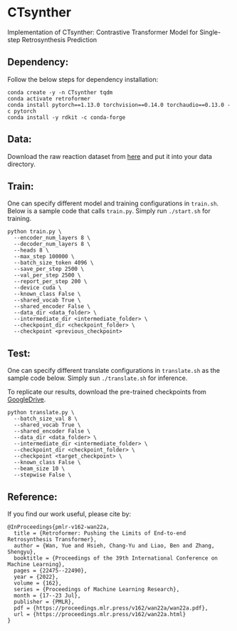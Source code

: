 # CTsynther
Implementation of CTsynther: Contrastive Transformer Model for Single-step Retrosynthesis Prediction

## Dependency:
Follow the below steps for dependency installation:
```
conda create -y -n CTsynther tqdm
conda activate retroformer
conda install pytorch==1.13.0 torchvision==0.14.0 torchaudio==0.13.0 -c pytorch
conda install -y rdkit -c conda-forge
```


## Data:
Download the raw reaction dataset from [here](https://drive.google.com/drive/folders/1tpeOx2R_sUU0KhwnaLpyIy1iFtDifAGM?usp=sharing) and put it into your data directory.

## Train:
One can specify different model and training configurations in `train.sh`. Below is a sample code that calls `train.py`. Simply run `./start.sh` for training.


```
python train.py \
  --encoder_num_layers 8 \
  --decoder_num_layers 8 \
  --heads 8 \
  --max_step 100000 \
  --batch_size_token 4096 \
  --save_per_step 2500 \
  --val_per_step 2500 \
  --report_per_step 200 \
  --device cuda \
  --known_class False \
  --shared_vocab True \
  --shared_encoder False \
  --data_dir <data_folder> \
  --intermediate_dir <intermediate_folder> \
  --checkpoint_dir <checkpoint_folder> \
  --checkpoint <previous_checkpoint> 
```

## Test:
One can specify different translate configurations in `translate.sh` as the sample code below. Simply sun `./translate.sh` for inference. 

To replicate our results, download the pre-trained checkpoints from [GoogleDrive](https://drive.google.com/drive/folders/1tpeOx2R_sUU0KhwnaLpyIy1iFtDifAGM?usp=sharing).


```
python translate.py \
  --batch_size_val 8 \
  --shared_vocab True \
  --shared_encoder False \
  --data_dir <data_folder> \
  --intermediate_dir <intermediate_folder> \
  --checkpoint_dir <checkpoint_folder> \
  --checkpoint <target_checkpoint> \
  --known_class False \
  --beam_size 10 \
  --stepwise False \
```

## Reference:

If you find our work useful, please cite by:
```
@InProceedings{pmlr-v162-wan22a,
  title = {Retroformer: Pushing the Limits of End-to-end Retrosynthesis Transformer},
  author = {Wan, Yue and Hsieh, Chang-Yu and Liao, Ben and Zhang, Shengyu},
  booktitle = {Proceedings of the 39th International Conference on Machine Learning},
  pages = {22475--22490},
  year = {2022},
  volume = {162},
  series = {Proceedings of Machine Learning Research},
  month = {17--23 Jul},
  publisher = {PMLR},
  pdf = {https://proceedings.mlr.press/v162/wan22a/wan22a.pdf},
  url = {https://proceedings.mlr.press/v162/wan22a.html}
}
```
